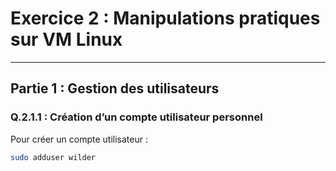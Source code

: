 # Exercice 2 : Manipulations pratiques sur VM Linux
---
## Partie 1 : Gestion des utilisateurs

### Q.2.1.1 : Création d’un compte utilisateur personnel
Pour créer un compte utilisateur :
```bash
sudo adduser wilder
